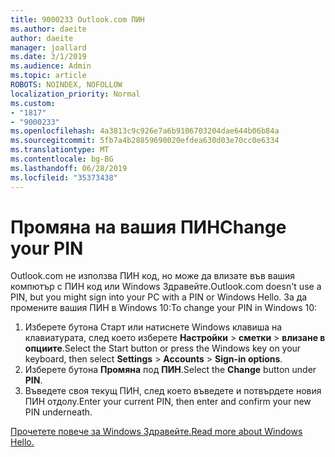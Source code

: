 ```yaml
---
title: 9000233 Outlook.com ПИН
ms.author: daeite
author: daeite
manager: joallard
ms.date: 3/1/2019
ms.audience: Admin
ms.topic: article
ROBOTS: NOINDEX, NOFOLLOW
localization_priority: Normal
ms.custom:
- "1817"
- "9000233"
ms.openlocfilehash: 4a3813c9c926e7a6b9106703204dae644b06b84a
ms.sourcegitcommit: 5fb7a4b28859690020efdea630d03e70cc0e6334
ms.translationtype: MT
ms.contentlocale: bg-BG
ms.lasthandoff: 06/28/2019
ms.locfileid: "35373438"
---
```

# <a name="change-your-pin"></a><span data-ttu-id="d4864-102">Промяна на вашия ПИН</span><span class="sxs-lookup"><span data-stu-id="d4864-102">Change your PIN</span></span>

<span data-ttu-id="d4864-103">Outlook.com не използва ПИН код, но може да влизате във вашия компютър с ПИН код или Windows Здравейте.</span><span class="sxs-lookup"><span data-stu-id="d4864-103">Outlook.com doesn't use a PIN, but you might sign into your PC with a PIN or Windows Hello.</span></span> <span data-ttu-id="d4864-104">За да промените вашия ПИН в Windows 10:</span><span class="sxs-lookup"><span data-stu-id="d4864-104">To change your PIN in Windows 10:</span></span>

1. <span data-ttu-id="d4864-105">Изберете бутона Старт или натиснете Windows клавиша на клавиатурата, след което изберете **Настройки** > **сметки** > **влизане в опциите**.</span><span class="sxs-lookup"><span data-stu-id="d4864-105">Select the Start button or press the Windows key on your keyboard, then select **Settings** > **Accounts** > **Sign-in options**.</span></span>
2. <span data-ttu-id="d4864-106">Изберете бутона **Промяна** под **ПИН**.</span><span class="sxs-lookup"><span data-stu-id="d4864-106">Select the **Change** button under **PIN**.</span></span>
3. <span data-ttu-id="d4864-107">Въведете своя текущ ПИН, след което въведете и потвърдете новия ПИН отдолу.</span><span class="sxs-lookup"><span data-stu-id="d4864-107">Enter your current PIN, then enter and confirm your new PIN underneath.</span></span>

[<span data-ttu-id="d4864-108">Прочетете повече за Windows Здравейте.</span><span class="sxs-lookup"><span data-stu-id="d4864-108">Read more about Windows Hello.</span></span>](https://support.microsoft.com/help/17215/)